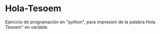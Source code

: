# Hola-Tesoem
 Ejercicio de programación en "python", para impresion de la palabra Hola Tesoem" en variable.
